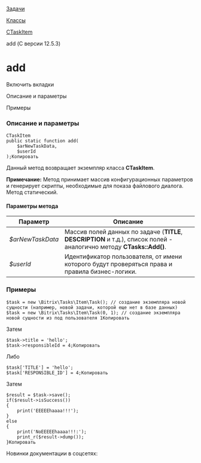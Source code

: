 [Задачи](/api_help/tasks/index.php)

[Классы](/api_help/tasks/classes/index.php)

[CTaskItem](/api_help/tasks/classes/ctaskitem/index.php)

add (С версии 12.5.3)

add
===

Включить вкладки

Описание и параметры

Примеры

### Описание и параметры

```
CTaskItem
public static function add(
	$arNewTaskData,
	$userId
);Копировать
```

Данный метод возвращает экземпляр класса **CTaskItem**.

**Примечание:** Метод принимает массив конфигурационных параметров и генерирует скрипты, необходимые для показа файлового диалога. Метод статический.

#### Параметры метода

| Параметр | Описание |
| --- | --- |
| *$arNewTaskData* | Массив полей данных по задаче (**TITLE**, **DESCRIPTION** и т.д.), список полей - аналогично методу **CTasks::Add()**. |
| *$userId* | Идентификатор пользователя, от имени которого будут проверяться права и правила бизнес-логики. |

### Примеры

```
$task = new \Bitrix\Tasks\Item\Task(); // создание экземпляра новой сущности (например, новой задачи, которой еще нет в базе данных)
$task = new \Bitrix\Tasks\Item\Task(0, 1); // создание экземпляра новой сущности из под пользователя 1Копировать
```

Затем

```
$task->title = 'hello';
$task->responsibleId = 4;Копировать
```

Либо

```
$task['TITLE'] = 'hello';
$task['RESPONSIBLE_ID'] = 4;Копировать
```

Затем

```
$result = $task->save();
if($result->isSuccess())
{
	print('EEEEEhaaaa!!!');
}
else
{
	print('NoEEEEEhaaaa!!!:');
	print_r($result->dump());
}Копировать
```

Новинки документации в соцсетях: